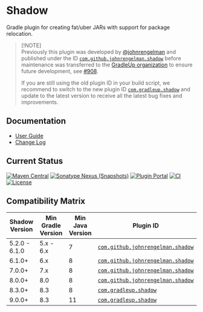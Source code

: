 # Shadow

Gradle plugin for creating fat/uber JARs with support for package relocation.

> [!NOTE]\
> Previously this plugin was developed by [@johnrengelman](https://github.com/johnrengelman) and published under the
> ID [`com.github.johnrengelman.shadow`][johnrengelman's]
> before maintenance was transferred to the [GradleUp organization](https://github.com/GradleUp) to ensure future
> development, see [#908](https://github.com/GradleUp/shadow/issues/908).
>
> If you are still using the old plugin ID in your build script, we recommend to switch to the new plugin ID [
`com.gradleup.shadow`][gradleup's]
> and update to the latest version to receive all the latest bug fixes and improvements.

## Documentation

- [User Guide](https://gradleup.com/shadow/)
- [Change Log](docs/changes/README.md)

## Current Status

[![Maven Central](https://img.shields.io/maven-central/v/com.gradleup.shadow/shadow-gradle-plugin)](https://central.sonatype.com/artifact/com.gradleup.shadow/shadow-gradle-plugin)
[![Sonatype Nexus (Snapshots)](https://img.shields.io/nexus/s/com.gradleup.shadow/shadow-gradle-plugin?&server=https://oss.sonatype.org/)](https://oss.sonatype.org/content/repositories/snapshots/com/gradleup/shadow/)
[![Plugin Portal](https://img.shields.io/gradle-plugin-portal/v/com.gradleup.shadow)](https://plugins.gradle.org/plugin/com.gradleup.shadow)
[![CI](https://github.com/GradleUp/shadow/actions/workflows/build.yml/badge.svg?branch=main&event=push)](https://github.com/GradleUp/shadow/actions/workflows/build.yml?query=branch:main+event:push)
[![License](https://img.shields.io/github/license/GradleUp/shadow.svg)](LICENSE)

## Compatibility Matrix

| Shadow Version | Min Gradle Version | Min Java Version | Plugin ID                                            |
|----------------|--------------------|------------------|------------------------------------------------------|
| 5.2.0 - 6.1.0  | 5.x - 6.x          | 7                | [`com.github.johnrengelman.shadow`][johnrengelman's] |
| 6.1.0+         | 6.x                | 8                | [`com.github.johnrengelman.shadow`][johnrengelman's] |
| 7.0.0+         | 7.x                | 8                | [`com.github.johnrengelman.shadow`][johnrengelman's] |
| 8.0.0+         | 8.0                | 8                | [`com.github.johnrengelman.shadow`][johnrengelman's] |
| 8.3.0+         | 8.3                | 8                | [`com.gradleup.shadow`][gradleup's]                  |
| 9.0.0+         | 8.3                | 11               | [`com.gradleup.shadow`][gradleup's]                  |


[johnrengelman's]: https://plugins.gradle.org/plugin/com.github.johnrengelman.shadow
[gradleup's]: https://plugins.gradle.org/plugin/com.gradleup.shadow
